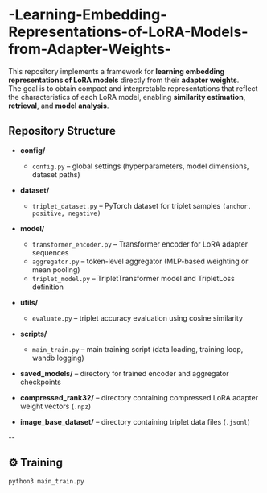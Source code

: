 # -Learning-Embedding-Representations-of-LoRA-Models-from-Adapter-Weights-

This repository implements a framework for **learning embedding representations of LoRA models** directly from their **adapter weights**.  
The goal is to obtain compact and interpretable representations that reflect the characteristics of each LoRA model, enabling **similarity estimation**, **retrieval**, and **model analysis**.

## Repository Structure

- **config/**
  - `config.py` – global settings (hyperparameters, model dimensions, dataset paths)

- **dataset/**
  - `triplet_dataset.py` – PyTorch dataset for triplet samples `(anchor, positive, negative)`

- **model/**
  - `transformer_encoder.py` – Transformer encoder for LoRA adapter sequences
  - `aggregator.py` – token-level aggregator (MLP-based weighting or mean pooling)
  - `triplet_model.py` – TripletTransformer model and TripletLoss definition

- **utils/**
  - `evaluate.py` – triplet accuracy evaluation using cosine similarity

- **scripts/**
  - `main_train.py` – main training script (data loading, training loop, wandb logging)

- **saved_models/** – directory for trained encoder and aggregator checkpoints

- **compressed_rank32/** – directory containing compressed LoRA adapter weight vectors (`.npz`)

- **image_base_dataset/** – directory containing triplet data files (`.jsonl`)

--

## ⚙️ Training

```bash
python3 main_train.py
